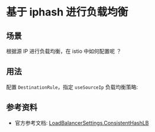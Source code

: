 # 基于 iphash 进行负载均衡

## 场景

根据源 IP 进行负载均衡，在 istio 中如何配置呢 ？

## 用法

配置 `DestinationRule`，指定 `useSourceIp` 负载均衡策略:

<FileBlock showLineNumbers file="istio/dr-iphash.yaml" />

## 参考资料

* 官方参考文档: [LoadBalancerSettings.ConsistentHashLB](https://istio.io/latest/docs/reference/config/networking/destination-rule/#LoadBalancerSettings-ConsistentHashLB)
